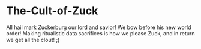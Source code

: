 # The-Cult-of-Zuck
All hail mark Zuckerburg our lord and savior! We bow before his new world order! Making ritualistic data sacrifices is how we please Zuck, and in return we get all the clout! ;)
